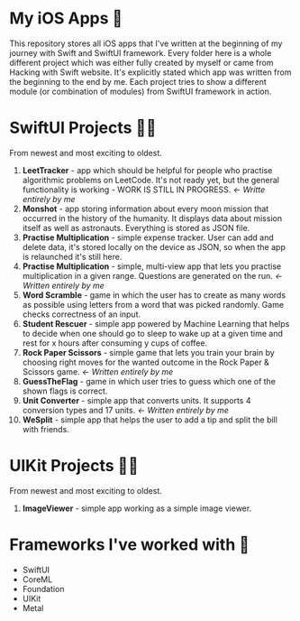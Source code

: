 # My iOS Apps 📱

This repository stores all iOS apps that I've written at the beginning of my journey with Swift and SwiftUI framework. Every folder here is a whole different
project which was either fully created by myself or came from Hacking with Swift website. It's explicitly stated which app was written from the beginning to the end by me. Each project tries to show a different module (or combination of modules) from SwiftUI framework in action. 

# SwiftUI Projects 👨‍💻

From newest and most exciting to oldest.

1. **LeetTracker** - app which should be helpful for people who practise algorithmic problems on LeetCode. It's not ready yet, but the general functionality is working - WORK IS STILL IN PROGRESS. *<- Writte entirely by me* 
1. **Monshot** - app storing information about every moon mission that occurred in the history of the humanity. It displays data about mission itself as well as astronauts. Everything is stored as JSON file.
2. **Practise Multiplication** - simple expense tracker. User can add and delete data, it's stored locally on the device as JSON, so when the app is relaunched it's still here.
3. **Practise Multiplication** - simple, multi-view app that lets you practise multiplication in a given range. Questions are generated on the run. *<- Written entirely by me*
4. **Word Scramble** - game in which the user has to create as many words as possible using letters from a word that was picked randomly. Game checks correctness of an input.
5. **Student Rescuer** - simple app powered by Machine Learning that helps to decide when one should go to sleep to wake up at a given time and rest for x hours after consuming y cups of coffee.
6. **Rock Paper Scissors** - simple game that lets you train your brain by choosing right moves for the wanted outcome in the Rock Paper & Scissors game. *<- Written entirely by me*
7. **GuessTheFlag** - game in which user tries to guess which one of the shown flags is correct.
8. **Unit Converter** - simple app that converts units. It supports 4 conversion types and 17 units. *<- Written entirely by me*
9. **WeSplit** - simple app that helps the user to add a tip and split the bill with friends.

# UIKit Projects 👩‍💻

From newest and most exciting to oldest.

1. **ImageViewer** - simple app working as a simple image viewer.

# Frameworks I've worked with 🤖

- SwiftUI
- CoreML
- Foundation
- UIKit
- Metal
